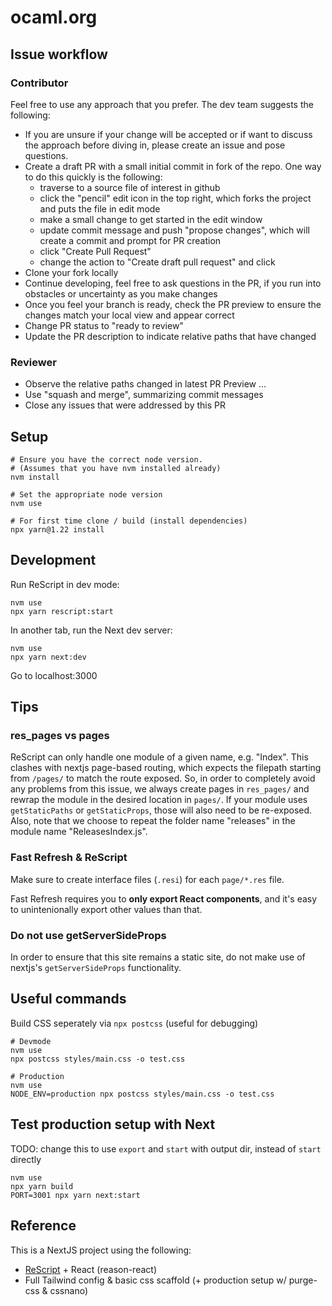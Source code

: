 # ocaml.org

## Issue workflow

### Contributor

Feel free to use any approach that you prefer. The dev team
suggests the following:
* If you are unsure if your change will be accepted or if want to discuss the
approach before diving in, please create an issue and pose questions.
* Create a draft PR with a small initial commit in fork of the repo. One way
to do this quickly is the following:
  * traverse to a source file of interest in github
  * click the "pencil" edit icon in the top right, which forks the project and puts the file in edit mode
  * make a small change to get started in the edit window
  * update commit message and push "propose changes", which will create a commit and prompt for PR creation
  * click "Create Pull Request"
  * change the action to "Create draft pull request" and click
* Clone your fork locally
* Continue developing, feel free to ask questions in
the PR, if you run into obstacles or uncertainty as you make changes
* Once you feel your branch is ready, check the PR preview to ensure the changes
match your local view and appear correct
* Change PR status to "ready to review"
* Update the PR description to indicate relative paths that have changed

### Reviewer
* Observe the relative paths changed in latest PR Preview
...
* Use "squash and merge", summarizing commit messages
* Close any issues that were addressed by this PR

## Setup

```
# Ensure you have the correct node version.
# (Assumes that you have nvm installed already)
nvm install

# Set the appropriate node version
nvm use

# For first time clone / build (install dependencies)
npx yarn@1.22 install
```

## Development

Run ReScript in dev mode:

```
nvm use
npx yarn rescript:start
```

In another tab, run the Next dev server:

```
nvm use
npx yarn next:dev
```

Go to localhost:3000

## Tips

### res_pages vs pages

ReScript can only handle one module of a given name, e.g. "Index". This clashes with nextjs
page-based routing, which expects the filepath starting from `/pages/` to match
the route exposed. So, in order to completely avoid any problems from this issue,
we always create pages in `res_pages/` and rewrap the module in the desired location
in `pages/`. If your module uses `getStaticPaths` or `getStaticProps`, those will also
need to be re-exposed. Also, note that we choose to repeat the folder name "releases" in the module name "ReleasesIndex.js".

### Fast Refresh & ReScript

Make sure to create interface files (`.resi`) for each `page/*.res` file.

Fast Refresh requires you to **only export React components**, and it's easy to unintenionally export other values than that.

### Do not use getServerSideProps

In order to ensure that this site remains a static site, do not make use of nextjs's
`getServerSideProps` functionality.

## Useful commands

Build CSS seperately via `npx postcss` (useful for debugging)

```
# Devmode
nvm use
npx postcss styles/main.css -o test.css

# Production
nvm use
NODE_ENV=production npx postcss styles/main.css -o test.css
```

## Test production setup with Next

TODO: change this to use `export` and `start` with output dir, instead of `start` directly
```
nvm use
npx yarn build
PORT=3001 npx yarn next:start
```

## Reference

This is a NextJS project using the following:

- [ReScript](https://rescript-lang.org) + React (reason-react)
- Full Tailwind config & basic css scaffold (+ production setup w/ purge-css & cssnano)
